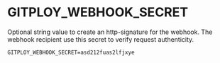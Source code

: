 # GITPLOY_WEBHOOK_SECRET

Optional string value to create an http-signature for the webhook. The webhook recipient use this secret to verify request authenticity.

```
GITPLOY_WEBHOOK_SECRET=asd212fuas2lfjxye
```
